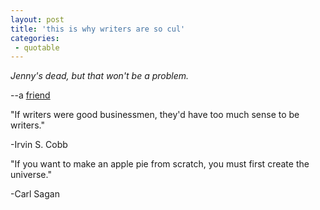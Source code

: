 ```yaml
---
layout: post
title: 'this is why writers are so cul'
categories:
 - quotable
---
```


<em>Jenny's dead, but that won't be a problem.</em>



--a <a href="http://monkhouse.blogspot.com">friend</a>



"If writers were good businessmen, they'd have too much sense to be writers."
 
-Irvin S. Cobb



"If you want to make an apple pie from scratch, you must first create the universe." 

-Carl Sagan 

